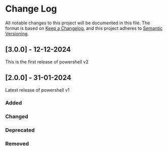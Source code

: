 # Change Log

All notable changes to this project will be documented in this file. The format is based on [Keep a Changelog](https://keepachangelog.com), and this project adheres to [Semantic Versioning](https://semver.org).

## [3.0.0] - 12-12-2024

This is the first release of powershell v2

## [2.0.0] - 31-01-2024

Latest release of powershell v1

### Added

### Changed

### Deprecated

### Removed